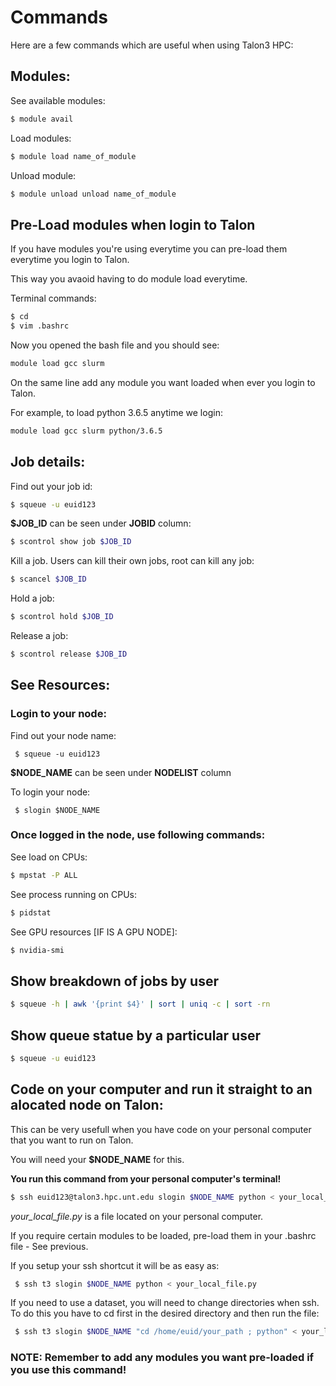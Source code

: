 # Commands

Here are a few commands which are useful when using Talon3 HPC:


## Modules:

See available modules:

```bash
$ module avail
```

Load modules:

```bash
$ module load name_of_module
```

Unload module:

```bash
$ module unload unload name_of_module
```

## Pre-Load modules when login to Talon

If you have modules you're using everytime you can pre-load them everytime you login to Talon.

This way you avaoid having to do module load everytime.

Terminal commands:
```bash
$ cd
$ vim .bashrc
```
Now you opened the bash file and you should see:


```bash
module load gcc slurm
```
On the same line add any module you want loaded when ever you login to Talon. 

For example, to load python 3.6.5 anytime we login:


```bash
module load gcc slurm python/3.6.5
```

## Job details:

Find out your job id:

```bash
$ squeue -u euid123
```
 
 **\$JOB_ID** can be seen under **JOBID** column:

```bash
$ scontrol show job $JOB_ID
```

Kill a job. Users can kill their own jobs, root can kill any job:

```bash
$ scancel $JOB_ID
```

Hold a job:

```bash
$ scontrol hold $JOB_ID
```


Release a job:

```bash
$ scontrol release $JOB_ID
```
 
 
## See Resources:

### Login to your node:

Find out your node name:

```
 $ squeue -u euid123
```
**\$NODE_NAME** can be seen under **NODELIST** column

To login your node:

```
 $ slogin $NODE_NAME
```

### Once logged in the node, use following commands:
See load on CPUs:

```bash
$ mpstat -P ALL 
```
See process running on CPUs:

```bash
$ pidstat
```

See GPU resources [IF IS A GPU NODE]:


```bash
$ nvidia-smi
```

## Show breakdown of jobs by user


```bash
$ squeue -h | awk '{print $4}' | sort | uniq -c | sort -rn
```


## Show queue statue by a particular user


```bash
$ squeue -u euid123
```

## Code on your computer and run it straight to an alocated node on Talon:
This can be very usefull when you have code on your personal computer that you want to run on Talon.

You will need your  **\$NODE_NAME** for this. 

**You run this command from your personal computer's terminal!**

```bash
$ ssh euid123@talon3.hpc.unt.edu slogin $NODE_NAME python < your_local_file.py 
```

*your_local_file.py* is a file located on your personal computer.

If you require certain modules to be loaded, pre-load them in your .bashrc file - See previous.

If you setup your ssh shortcut it will be as easy as:


```bash
 $ ssh t3 slogin $NODE_NAME python < your_local_file.py
```

If you need to use a dataset, you will need to change directories when ssh. To do this you have to cd first in the desired directory and then run the file:


```bash
 $ ssh t3 slogin $NODE_NAME "cd /home/euid/your_path ; python" < your_local_file.py
```

### NOTE: Remember to add any modules you want pre-loaded if you use this command!

